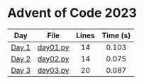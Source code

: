 # Advent of Code 2023

| Day        | File        | Lines | Time (s)          |
| ------------- |:-------------:|:-------------:|:-------------:|
|[Day 1](https://adventofcode.com/2023/day/1)|[day01.py](https://github.com/juanplopes/advent-of-code-2023/blob/main/day01.py)|14|0.103|
|[Day 2](https://adventofcode.com/2023/day/2)|[day02.py](https://github.com/juanplopes/advent-of-code-2023/blob/main/day02.py)|14|0.075|
|[Day 3](https://adventofcode.com/2023/day/3)|[day03.py](https://github.com/juanplopes/advent-of-code-2023/blob/main/day03.py)|20|0.087|